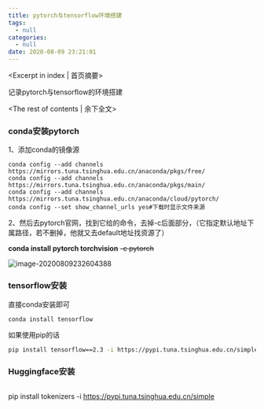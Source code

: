 ```yaml
---
title: pytorch与tensorflow环境搭建
tags:
  - null
categories:
  - null
date: 2020-08-09 23:21:01
---
```

<Excerpt in index | 首页摘要> 

记录pytorch与tensorflow的环境搭建

<!-- more -->
<The rest of contents | 余下全文>



### conda安装pytorch

1、添加conda的镜像源

```
conda config --add channels https://mirrors.tuna.tsinghua.edu.cn/anaconda/pkgs/free/
conda config --add channels https://mirrors.tuna.tsinghua.edu.cn/anaconda/pkgs/main/
conda config --add channels https://mirrors.tuna.tsinghua.edu.cn/anaconda/cloud/pytorch/
conda config --set show_channel_urls yes#下载时显示文件来源
```

2、然后去pytorch官网，找到它给的命令，去掉-c后面部分，（它指定默认地址下属路径，若不删掉，他就又去default地址找资源了）

 **conda install pytorch torchvision** ~~-c pytorch~~

![image-20200809232604388](./pytorch安装命令.png)



### tensorflow安装

直接conda安装即可

```bash
conda install tensorflow
```

如果使用pip的话

```bash
pip install tensorflow==2.3 -i https://pypi.tuna.tsinghua.edu.cn/simple
```



### Huggingface安装



```

```



pip install tokenizers  -i https://pypi.tuna.tsinghua.edu.cn/simple

